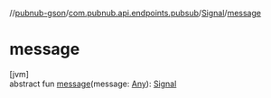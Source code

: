 //[pubnub-gson](../../../index.md)/[com.pubnub.api.endpoints.pubsub](../index.md)/[Signal](index.md)/[message](message.md)

# message

[jvm]\
abstract fun [message](message.md)(message: [Any](https://kotlinlang.org/api/latest/jvm/stdlib/kotlin/-any/index.html)): [Signal](index.md)
